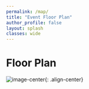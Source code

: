 ```yaml
---
permalink: /map/
title: "Event Floor Plan"
author_profile: false
layout: splash
classes: wide
---
```


# Floor Plan

![image-center](/assets/images/UNFmap2.png){: .align-center}
